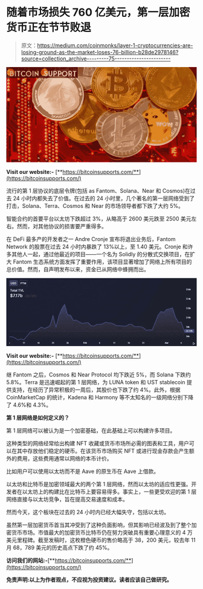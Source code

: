 # 随着市场损失 760 亿美元，第一层加密货币正在节节败退

> 原文：<https://medium.com/coinmonks/layer-1-cryptocurrencies-are-losing-ground-as-the-market-loses-76-billion-b28de2978146?source=collection_archive---------75----------------------->

![](img/2f1f92176d75436b3ca19ee9e99d97d1.png)

**Visit our website:-** [**https://bitcoinsupports.com/**](https://bitcoinsupports.com/)

流行的第 1 层协议的底层令牌(包括 as Fantom、Solana、Near 和 Cosmos)在过去 24 小时内都失去了价值。在过去的 24 小时里，几个著名的第一层网络受到了打击，Solana、Terra、Cosmos 和 Near 的市场领导者都下跌了大约 5%。

智能合约的首要平台以太坊下跌超过 3%，从略高于 2600 美元跌至 2500 美元左右。然而，对其他协议的损害要严重得多。

在 DeFi 最多产的开发者之一 Andre Cronje 宣布将退出业务后，Fantom Network 的股票在过去 24 小时内暴跌了 13%以上，至 1.40 美元。Cronje 和许多其他人一起，通过他最近的项目——一个名为 Solidly 的分散式交换项目，在扩大 Fantom 生态系统方面发挥了重要作用，该项目显著增加了网络上所有项目的总价值。然而，自声明发布以来，资金已从网络中蜂拥而出。

![](img/a6698c832f31b742d61c99f51c47d6c4.png)

**Visit our website:-** [**https://bitcoinsupports.com/**](https://bitcoinsupports.com/)

继 Fantom 之后，Cosmos 和 Near Protocol 均下跌近 5%，而 Solana 下跌约 5.8%。Terra 是迅速崛起的第 1 层网络，为 LUNA token 和 UST stablecoin 提供支持，在经历了异常积极的一周后，其股价也下跌了约 4%。此外，根据 CoinMarketCap 的统计，Kadena 和 Harmony 等不太知名的一级网络分别下降了 4.6%和 4.3%。

**第 1 层网络是如何定义的？**

第 1 层网络可以被认为是一个加密基础，在此基础上可以构建许多项目。

这种类型的网络经常给出构建 NFT 收藏或货币市场所必需的图表和工具，用户可以在其中存放他们稳定的硬币。在该货币市场购买 NFT 或进行现金存款会产生额外的费用，这些费用通常以网络的本币计价。

比如用户可以使用以太坊而不是 Aave 的原生币在 Aave 上借款。

以太坊和比特币是加密领域最大的两个第 1 层网络，然而以太坊的适应性更强。开发者在以太坊上的构建比在比特币上要容易得多。事实上，一些更受欢迎的第 1 层网络直接与以太坊竞争，旨在提高交易速度和成本。

然而今天，这个板块在过去的 24 小时内已经大幅失守，包括以太坊。

虽然第一层加密货币首当其冲受到了这种负面影响，但其影响已经波及到了整个加密货币市场。市值最大的加密货币比特币仍在努力突破具有重要心理意义的 4 万美元里程碑。截至发稿时，这枚橙色硬币的售价略高于 38，200 美元，较去年 11 月 68，789 美元的历史高点下跌了约 45%。

**访问我们的网站:-**[**https://bitcoinsupports.com/**](https://bitcoinsupports.com/)

**免责声明:以上为作者观点，不应视为投资建议。读者应该自己做研究。**